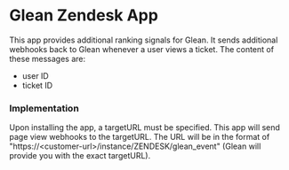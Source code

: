 # Glean Zendesk App

This app provides additional ranking signals for Glean. It sends additional webhooks back to Glean whenever a user views a ticket. The content of these messages are:
* user ID
* ticket ID

### Implementation

Upon installing the app, a targetURL must be specified. This app will send page view webhooks to the targetURL. The URL will be in the format of "https://\<customer-url>/instance/ZENDESK/glean_event" (Glean will provide you with the exact targetURL).
